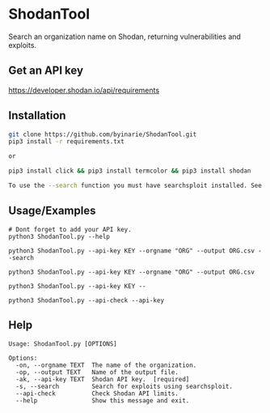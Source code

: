 # ShodanTool

Search an organization name on Shodan, returning vulnerabilities and exploits.

## Get an API key

https://developer.shodan.io/api/requirements

## Installation

```bash
git clone https://github.com/byinarie/ShodanTool.git
pip3 install -r requirements.txt

or

pip3 install click && pip3 install termcolor && pip3 install shodan

To use the --search function you must have searchsploit installed. See: https://gitlab.com/exploit-database/exploitdb
```

## Usage/Examples

```
# Dont forget to add your API key.
python3 ShodanTool.py --help

python3 ShodanTool.py --api-key KEY --orgname "ORG" --output ORG.csv --search 

python3 ShodanTool.py --api-key KEY --orgname "ORG" --output ORG.csv

python3 ShodanTool.py --api-key KEY --

python3 ShodanTool.py --api-check --api-key 
```

## Help

```
Usage: ShodanTool.py [OPTIONS]

Options:
  -on, --orgname TEXT  The name of the organization.
  -op, --output TEXT   Name of the output file.
  -ak, --api-key TEXT  Shodan API key.  [required]
  -s, --search         Search for exploits using searchsploit.
  --api-check          Check Shodan API limits.
  --help               Show this message and exit.
 ```
